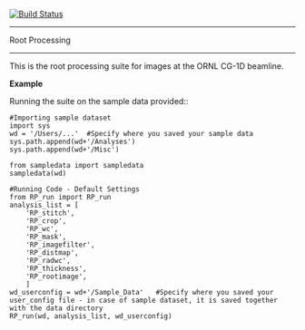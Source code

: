 [![Build Status](https://travis-ci.org/kdecarlo/CG1D_rootprocessing.svg?branch=master)](https://travis-ci.org/kdecarlo/CG1D_rootprocessing)

****************
Root Processing
****************

This is the root processing suite for images at the ORNL CG-1D beamline.  

**Example**

Running the suite on the sample data provided::

	#Importing sample dataset
	import sys
	wd = '/Users/...'  #Specify where you saved your sample data
	sys.path.append(wd+'/Analyses')
	sys.path.append(wd+'/Misc')

	from sampledata import sampledata
	sampledata(wd)

	#Running Code - Default Settings
	from RP_run import RP_run
	analysis_list = [
		'RP_stitch',
		'RP_crop',
		'RP_wc',
		'RP_mask',
		'RP_imagefilter',
		'RP_distmap',
		'RP_radwc',
		'RP_thickness',
		'RP_rootimage',
		]
	wd_userconfig = wd+'/Sample_Data'	#Specify where you saved your user_config file - in case of sample dataset, it is saved together with the data directory
	RP_run(wd, analysis_list, wd_userconfig)

